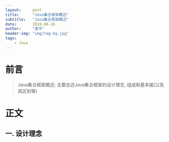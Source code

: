 ```yaml
---
layout:     post
title:      "Java集合框架概述"
subtitle:   "Java集合框架概述"
date:       2018-08-26
author:     "袁平"
header-img: "img/tag-bg.jpg"
tags:
    - Java
---
```


# 前言
> Java集合框架概述; 主要总述Java集合框架的设计理念, 组成和基本接口(及其区别等)

# 正文

## 一. 设计理念


